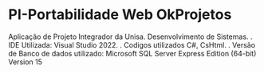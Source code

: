 # PI-Portabilidade Web OkProjetos
Aplicação de Projeto Integrador da Unisa. Desenvolvimento de Sistemas.
. IDE Utilizada: Visual Studio 2022.
. Codigos utilizados C#, CsHtml.
. Versão de Banco de dados utilizado: Microsoft SQL Server Express Edition (64-bit) Version 15
